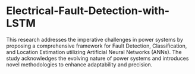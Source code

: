 # Electrical-Fault-Detection-with-LSTM
This research addresses the imperative challenges in power systems by proposing a comprehensive framework for Fault Detection, Classification, and Location Estimation utilizing Artificial Neural Networks (ANNs). The study acknowledges the evolving nature of power systems and introduces novel methodologies to enhance adaptability and precision.
